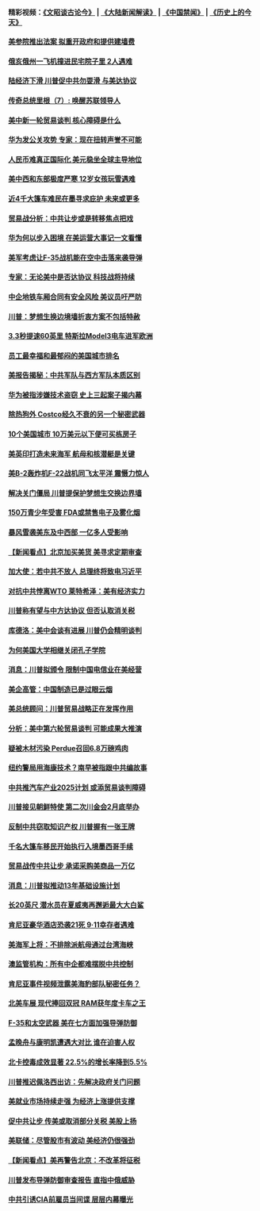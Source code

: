 #### 精彩视频：[《文昭谈古论今》](https://github.com/gfw-breaker/wenzhao/blob/master/README.md?t=01221830) | [《大陆新闻解读》](https://github.com/gfw-breaker/ntdtv-comedy/blob/master/README.md?t=01221830) | [《中国禁闻》](https://github.com/gfw-breaker/ntdtv-news/blob/master/README.md?t=01221830) | [《历史上的今天》](https://github.com/gfw-breaker/today-in-history/blob/master/README.md?t=01221830) 

#### [美参院推出法案 拟重开政府和提供建墙费](../pages/nsc412/n10994283.md?t=01221830) 

#### [俄亥俄州一飞机撞进民宅院子里 2人遇难](../pages/nsc412/n10993879.md?t=01221830) 

#### [陆经济下滑 川普促中共勿耍滑 与美达协议](../pages/nsc412/n10993507.md?t=01221830) 

#### [传奇总统里根（7）: 唤醒苏联领导人](../pages/nsc412/n10992360.md?t=01221830) 

#### [美中新一轮贸易谈判 核心障碍是什么](../pages/nsc412/n10991931.md?t=01221830) 

#### [华为发公关攻势 专家：现在扭转声誉不可能](../pages/nsc412/n10992293.md?t=01221830) 

#### [人民币难真正国际化 美元稳坐全球主导地位](../pages/nsc412/n10992122.md?t=01221830) 

#### [美中西和东部极度严寒 12岁女孩玩雪遇难](../pages/nsc412/n10992121.md?t=01221830) 

#### [近4千大篷车难民在墨寻求庇护 未来或更多](../pages/nsc412/n10991987.md?t=01221830) 

#### [贸易战分析：中共让步或是转移焦点把戏](../pages/nsc412/n10992099.md?t=01221830) 

#### [华为何以步入困境 在美运营大事记一文看懂](../pages/nsc412/n10991923.md?t=01221830) 

#### [美军考虑让F-35战机能在空中击落来袭导弹](../pages/nsc412/n10991166.md?t=01221830) 

#### [专家：无论美中是否达协议 科技战将持续](../pages/nsc412/n10990600.md?t=01221830) 

#### [中企地铁车厢合同有安全风险 美议员吁严防](../pages/nsc412/n10989908.md?t=01221830) 

#### [川普：梦想生换边境墙折衷方案不包括特赦](../pages/nsc412/n10989992.md?t=01221830) 

#### [3.3秒提速60英里 特斯拉Model3电车进军欧洲](../pages/nsc412/n10989887.md?t=01221830) 

#### [员工最幸福和最郁闷的美国城市排名](../pages/nsc412/n10989171.md?t=01221830) 

#### [美报告揭秘：中共军队与西方军队本质区别](../pages/nsc412/n10988007.md?t=01221830) 

#### [华为被指涉嫌技术盗窃 史上三起案子揭内幕](../pages/nsc412/n10988544.md?t=01221830) 

#### [除热狗外 Costco经久不衰的另一个秘密武器](../pages/nsc412/n10987854.md?t=01221830) 

#### [10个美国城市 10万美元以下便可买栋房子](../pages/nsc412/n10987722.md?t=01221830) 

#### [美英印打造未来海军 航母和核潜艇是关键](../pages/nsc412/n10940648.md?t=01221830) 

#### [美B-2轰炸机F-22战机同飞太平洋 震慑力惊人](../pages/nsc412/n10988582.md?t=01221830) 

#### [解决关门僵局 川普提保护梦想生交换边界墙](../pages/nsc412/n10988175.md?t=01221830) 

#### [150万青少年受害 FDA或禁售电子及雾化烟](../pages/nsc412/n10988186.md?t=01221830) 

#### [暴风雪袭美东及中西部 一亿多人受影响](../pages/nsc412/n10988131.md?t=01221830) 

#### [【新闻看点】北京加买美货 美寻求定期审查](../pages/nsc412/n10987864.md?t=01221830) 

#### [加大使：若中共不放人 总理终将致电习近平](../pages/nsc412/n10988091.md?t=01221830) 

#### [对抗中共悖离WTO 莱特希泽：美有经济实力](../pages/nsc412/n10988015.md?t=01221830) 

#### [川普称有望与中方达协议 但否认取消关税](../pages/nsc412/n10987938.md?t=01221830) 

#### [库德洛：美中会谈有进展 川普仍会精明谈判](../pages/nsc412/n10987906.md?t=01221830) 

#### [为何美国大学相继关闭孔子学院](../pages/nsc412/n10987695.md?t=01221830) 

#### [消息：川普拟颁令 限制中国电信业在美经营](../pages/nsc412/n10987255.md?t=01221830) 

#### [美企高管：中国制造已是过眼云烟](../pages/nsc412/n10986529.md?t=01221830) 

#### [美总统顾问：川普贸易战略正在发挥作用](../pages/nsc412/n10986320.md?t=01221830) 

#### [分析：美中第六轮贸易谈判 可能成果大推演](../pages/nsc412/n10986382.md?t=01221830) 

#### [疑被木材污染 Perdue召回6.8万磅鸡肉](../pages/nsc412/n10986295.md?t=01221830) 

#### [纽约警局用海康技术？南早被指跟中共编故事](../pages/nsc412/n10986039.md?t=01221830) 

#### [中共推汽车产业2025计划 或添贸易谈判障碍](../pages/nsc412/n10985839.md?t=01221830) 

#### [川普接见朝鲜特使 第二次川金会2月底举办](../pages/nsc412/n10986216.md?t=01221830) 

#### [反制中共窃取知识产权 川普握有一张王牌](../pages/nsc412/n10986046.md?t=01221830) 

#### [千名大篷车移民开始执行入境墨西哥手续](../pages/nsc412/n10986204.md?t=01221830) 

#### [贸易战传中共让步 承诺采购美商品一万亿](../pages/nsc412/n10985900.md?t=01221830) 

#### [消息：川普拟推动13年基础设施计划](../pages/nsc412/n10985743.md?t=01221830) 

#### [长20英尺 潜水员在夏威夷再邂逅最大大白鲨](../pages/nsc412/n10985690.md?t=01221830) 

#### [肯尼亚豪华酒店恐袭21死 9·11幸存者遇难](../pages/nsc412/n10985445.md?t=01221830) 

#### [美海军上将：不排除派航母通过台湾海峡](../pages/nsc412/n10984943.md?t=01221830) 

#### [澳监管机构：所有中企都难摆脱中共控制](../pages/nsc412/n10983591.md?t=01221830) 

#### [肯尼亚事件视频泄露美海豹部队秘密任务？](../pages/nsc412/n10984543.md?t=01221830) 

#### [北美车展 现代捧回双冠 RAM获年度卡车之王](../pages/nsc412/n10984064.md?t=01221830) 

#### [F-35和太空武器 美在七方面加强导弹防御](../pages/nsc412/n10984126.md?t=01221830) 

#### [孟晚舟与康明凯遭遇大对比 谁在迫害人权](../pages/nsc412/n10983804.md?t=01221830) 

#### [北卡控毒成效显著 22.5%的增长率降到5.5%](../pages/nsc412/n10983187.md?t=01221830) 

#### [川普推迟佩洛西出访：先解决政府关门问题](../pages/nsc412/n10983416.md?t=01221830) 

#### [美就业市场持续走强 为经济上涨提供支撑](../pages/nsc412/n10983238.md?t=01221830) 

#### [促中共让步 传美或取消部分关税 美股上扬](../pages/nsc412/n10983410.md?t=01221830) 

#### [美联储：尽管股市有波动 美经济仍很强劲](../pages/nsc412/n10983394.md?t=01221830) 

#### [【新闻看点】美再警告北京：不改革将征税](../pages/nsc412/n10982896.md?t=01221830) 

#### [川普发布导弹防御审查报告 直指中俄威胁](../pages/nsc412/n10982865.md?t=01221830) 

#### [中共引诱CIA前雇员当间谍 层层内幕曝光](../pages/nsc412/n10983054.md?t=01221830) 

